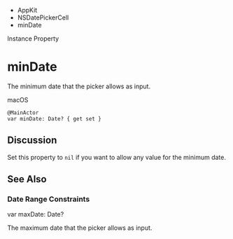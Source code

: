 

- AppKit
- NSDatePickerCell
-  minDate 

Instance Property

# minDate

The minimum date that the picker allows as input.

macOS

``` source
@MainActor
var minDate: Date? { get set }
```

## Discussion

Set this property to `nil` if you want to allow any value for the minimum date.

## See Also

### Date Range Constraints

var maxDate: Date?

The maximum date that the picker allows as input.


